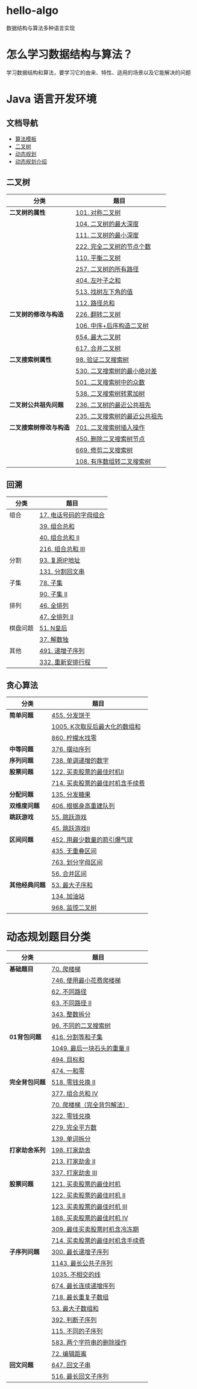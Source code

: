 # hello-algo
数据结构与算法多种语言实现

# 怎么学习数据结构与算法？
学习数据结构和算法，要学习它的由来、特性、适用的场景以及它能解决的问题

# Java 语言开发环境
## 文档导航
* [算法模板](https://github.com/CoderLiLe/DataStructureAlgorithm/blob/master/docs/%E7%AE%97%E6%B3%95%E6%A8%A1%E6%9D%BF.md)
* [二叉树](https://github.com/CoderLiLe/hello-algo/blob/master/docs/%E4%BA%8C%E5%8F%89%E6%A0%91.md)
* [动态规划](https://github.com/CoderLiLe/hello-algo/blob/master/docs/%E5%8A%A8%E6%80%81%E8%A7%84%E5%88%92.md)
* [动态规划介绍](https://github.com/CoderLiLe/hello-algo/blob/master/docs/dynamicProgram/dynamicProgramming%E4%BB%8B%E7%BB%8D.md)


## 二叉树

| 分类 | 题目  |
|-----|-------|
|**二叉树的属性**|[101. 对称二叉树](https://leetcode.cn/problems/symmetric-tree/)|
| |[104. 二叉树的最大深度](https://leetcode.cn/problems/maximum-depth-of-binary-tree/)|
| |[111. 二叉树的最小深度](https://leetcode.cn/problems/minimum-depth-of-binary-tree/)|
| |[222. 完全二叉树的节点个数](https://leetcode.cn/problems/count-complete-tree-nodes/)|
| |[110. 平衡二叉树](https://leetcode.cn/problems/balanced-binary-tree/)|
| |[257. 二叉树的所有路径](https://leetcode.cn/problems/binary-tree-paths/)|
| |[404. 左叶子之和](https://leetcode.cn/problems/sum-of-left-leaves/)|
| |[513. 找树左下角的值](https://leetcode.cn/problems/find-bottom-left-tree-value/)|
| |[112. 路径总和](https://leetcode.cn/problems/path-sum/)|
|**二叉树的修改与构造**|[226. 翻转二叉树](https://leetcode.cn/problems/invert-binary-tree/)|
| |[106. 中序+后序构造二叉树](https://leetcode.cn/problems/construct-binary-tree-from-inorder-and-postorder-traversal/)|
| |[654. 最大二叉树](https://leetcode.cn/problems/maximum-binary-tree/)|
| |[617. 合并二叉树](https://leetcode.cn/problems/merge-two-binary-trees/)|
|**二叉搜索树属性**|[98. 验证二叉搜索树](https://leetcode.cn/problems/validate-binary-search-tree/)|
| |[530. 二叉搜索树的最小绝对差](https://leetcode.cn/problems/minimum-absolute-difference-in-bst/)|
| |[501. 二叉搜索树中的众数](https://leetcode.cn/problems/find-mode-in-binary-search-tree/)|
| |[538. 二叉搜索树转累加树](https://leetcode.cn/problems/convert-bst-to-greater-tree/)|
|**二叉树公共祖先问题**|[236. 二叉树的最近公共祖先](https://leetcode.cn/problems/lowest-common-ancestor-of-a-binary-tree/)|
| |[235. 二叉搜索树的最近公共祖先](https://leetcode.cn/problems/lowest-common-ancestor-of-a-binary-search-tree/)|
|**二叉搜索树修改与构造**|[701. 二叉搜索树插入操作](https://leetcode.cn/problems/insert-into-a-binary-search-tree/)|
| |[450. 删除二叉搜索树节点](https://leetcode.cn/problems/delete-node-in-a-bst/)|
| |[669. 修剪二叉搜索树](https://leetcode.cn/problems/trim-a-binary-search-tree/)|
| |[108. 有序数组转二叉搜索树](https://leetcode.cn/problems/convert-sorted-array-to-binary-search-tree/)|


## 回溯

| 分类  | 题目  |
|------|-------|
|组合|[17. 电话号码的字母组合](https://leetcode.cn/problems/letter-combinations-of-a-phone-number/)|
| |[39. 组合总和](https://leetcode.cn/problems/combination-sum/)|
| |[40. 组合总和 II](https://leetcode.cn/problems/combination-sum-ii/)|
| |[216. 组合总和 III](https://leetcode.cn/problems/combination-sum-iii/)|
|分割|[93. 复原IP地址](https://leetcode.cn/problems/restore-ip-addresses/)|
| |[131. 分割回文串](https://leetcode.cn/problems/palindrome-partitioning/)|
|子集|[78. 子集](https://leetcode.cn/problems/subsets/)|
| |[90. 子集 II](https://leetcode.cn/problems/subsets-ii/)|
|排列|[46. 全排列](https://leetcode.cn/problems/permutations/)|
| |[47. 全排列 II](https://leetcode.cn/problems/permutations-ii/)|
|棋盘问题|[51. N皇后](https://leetcode.cn/problems/n-queens/)|
| |[37. 解数独](https://leetcode.cn/problems/sudoku-solver/)|
|其他|[491. 递增子序列](https://leetcode.cn/problems/increasing-subsequences/)|
| |[332. 重新安排行程](https://leetcode.cn/problems/reconstruct-itinerary/)|


## 贪心算法

| 分类 | 题目 |
|-----|-----|
|**简单问题**|[455. 分发饼干](https://leetcode.cn/problems/assign-cookies/)|
| |[1005. K次取反后最大化的数组和](https://leetcode.cn/problems/maximize-sum-of-array-after-k-negations/)|
| |[860. 柠檬水找零](https://leetcode.cn/problems/lemonade-change/)|
|**中等问题**|[376. 摆动序列](https://leetcode.cn/problems/wiggle-subsequence/)|
|**序列问题**|[738. 单调递增的数字](https://leetcode.cn/problems/monotone-increasing-digits/)|
|**股票问题**|[122. 买卖股票的最佳时机II](https://leetcode.cn/problems/best-time-to-buy-and-sell-stock-ii/)|
| |[714. 买卖股票的最佳时机含手续费](https://leetcode.cn/problems/best-time-to-buy-and-sell-stock-with-transaction-fee/)|
|**分配问题**|[135. 分发糖果](https://leetcode.cn/problems/candy/)|
|**双维度问题**|[406. 根据身高重建队列](https://leetcode.cn/problems/queue-reconstruction-by-height/)|
|**跳跃游戏**|[55. 跳跃游戏](https://leetcode.cn/problems/jump-game/)|
| |[45. 跳跃游戏II](https://leetcode.cn/problems/jump-game-ii/)|
|**区间问题**|[452. 用最少数量的箭引爆气球](https://leetcode.cn/problems/minimum-number-of-arrows-to-burst-balloons/)|
| |[435. 无重叠区间](https://leetcode.cn/problems/non-overlapping-intervals/)|
| |[763. 划分字母区间](https://leetcode.cn/problems/partition-labels/)|
| |[56. 合并区间](https://leetcode.cn/problems/merge-intervals/)|
|**其他经典问题**|[53. 最大子序和](https://leetcode.cn/problems/maximum-subarray/)|
| |[134. 加油站](https://leetcode.cn/problems/gas-station/)|
| |[968. 监控二叉树](https://leetcode.cn/problems/binary-tree-cameras/)|



# 动态规划题目分类

| 分类 | 题目 |
|-----|-----|
|**基础题目**|[70. 爬楼梯](https://leetcode.cn/problems/climbing-stairs/)|
| |[746. 使用最小花费爬楼梯](https://leetcode.cn/problems/min-cost-climbing-stairs/)|
| |[62. 不同路径](https://leetcode.cn/problems/unique-paths/)|
| |[63. 不同路径 II](https://leetcode.cn/problems/unique-paths-ii/)|
| |[343. 整数拆分](https://leetcode.cn/problems/integer-break/)|
| |[96. 不同的二叉搜索树](https://leetcode.cn/problems/unique-binary-search-trees/)|
|**01背包问题**|[416. 分割等和子集](https://leetcode.cn/problems/partition-equal-subset-sum/)|
| |[1049. 最后一块石头的重量 II](https://leetcode.cn/problems/last-stone-weight-ii/)|
| |[494. 目标和](https://leetcode.cn/problems/target-sum/)|
| |[474. 一和零](https://leetcode.cn/problems/ones-and-zeroes/)|
|**完全背包问题**|[518. 零钱兑换 II](https://leetcode.cn/problems/coin-change-ii/)|
| |[377. 组合总和 Ⅳ](https://leetcode.cn/problems/combination-sum-iv/)|
| |[70. 爬楼梯（完全背包解法）](https://leetcode.cn/problems/climbing-stairs/)|
| |[322. 零钱兑换](https://leetcode.cn/problems/coin-change/)|
| |[279. 完全平方数](https://leetcode.cn/problems/perfect-squares/)|
| |[139. 单词拆分](https://leetcode.cn/problems/word-break/)|
|**打家劫舍系列**|[198. 打家劫舍](https://leetcode.cn/problems/house-robber/)|
| |[213. 打家劫舍 II](https://leetcode.cn/problems/house-robber-ii/)|
| |[337. 打家劫舍 III](https://leetcode.cn/problems/house-robber-iii/)|
|**股票问题**|[121. 买卖股票的最佳时机](https://leetcode.cn/problems/best-time-to-buy-and-sell-stock/)|
| |[122. 买卖股票的最佳时机 II](https://leetcode.cn/problems/best-time-to-buy-and-sell-stock-ii/)|
| |[123. 买卖股票的最佳时机 III](https://leetcode.cn/problems/best-time-to-buy-and-sell-stock-iii/)|
| |[188. 买卖股票的最佳时机 IV](https://leetcode.cn/problems/best-time-to-buy-and-sell-stock-iv/)|
| |[309. 最佳买卖股票时机含冷冻期](https://leetcode.cn/problems/best-time-to-buy-and-sell-stock-with-cooldown/)|
| |[714. 买卖股票的最佳时机含手续费](https://leetcode.cn/problems/best-time-to-buy-and-sell-stock-with-transaction-fee/)|
|**子序列问题**|[300. 最长递增子序列](https://leetcode.cn/problems/longest-increasing-subsequence/)|
| |[1143. 最长公共子序列](https://leetcode.cn/problems/longest-common-subsequence/)|
| |[1035. 不相交的线](https://leetcode.cn/problems/uncrossed-lines/)|
| |[674. 最长连续递增序列](https://leetcode.cn/problems/longest-continuous-increasing-subsequence/)|
| |[718. 最长重复子数组](https://leetcode.cn/problems/maximum-length-of-repeated-subarray/)|
| |[53. 最大子数组和](https://leetcode.cn/problems/maximum-subarray/)|
| |[392. 判断子序列](https://leetcode.cn/problems/is-subsequence/)|
| |[115. 不同的子序列](https://leetcode.cn/problems/distinct-subsequences/)|
| |[583. 两个字符串的删除操作](https://leetcode.cn/problems/delete-operation-for-two-strings/)|
| |[72. 编辑距离](https://leetcode.cn/problems/edit-distance/)|
|**回文问题**|[647. 回文子串](https://leetcode.cn/problems/palindromic-substrings/)|
| |[516. 最长回文子序列](https://leetcode.cn/problems/longest-palindromic-subsequence/)|